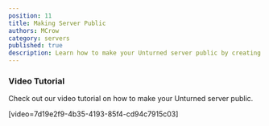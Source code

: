 ```yaml
---
position: 11
title: Making Server Public
authors: MCrow
category: servers
published: true
description: Learn how to make your Unturned server public by creating a Game Server Login Token.
---
```




### Video Tutorial
Check out our video tutorial on how to make your Unturned server public.

[video=7d19e2f9-4b35-4193-85f4-cd94c7915c03]
